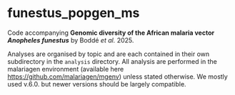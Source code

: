 # funestus_popgen_ms
Code accompanying __Genomic diversity of the African malaria vector *Anopheles funestus*__ by Boddé _et al._ 2025. 

Analyses are organised by topic and are each contained in their own subdirectory in the `analysis` directory. All analysis are performed in the malariagen environment (available here https://github.com/malariagen/mgenv) unless stated otherwise. We mostly used v.6.0. but newer versions should be largely compatible.
